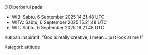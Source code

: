 ⏰ Diperbarui pada:
- WIB: Sabtu, 6 September 2025 14.21.48 UTC
- WITA: Sabtu, 6 September 2025 15.21.48 UTC
- WIT: Sabtu, 6 September 2025 16.21.48 UTC

Kutipan Inspiratif:
"God is really creative, I mean ...just look at me !"


Kategori: attitude

